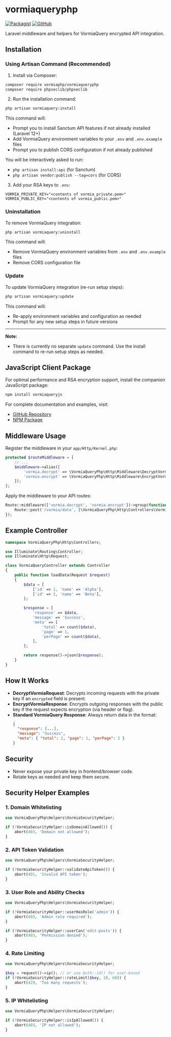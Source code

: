 # vormiaqueryphp

[![Packagist](https://img.shields.io/packagist/v/vormiaphp/vormiaqueryphp.svg)](https://packagist.org/packages/vormiaphp/vormiaqueryphp)
[![GitHub](https://img.shields.io/github/stars/vormiaphp/vormiaqueryphp.svg)](https://github.com/vormiaphp/vormiaqueryphp)

Laravel middleware and helpers for VormiaQuery encrypted API integration.

## Installation

### Using Artisan Command (Recommended)

1. Install via Composer:

```bash
composer require vormiaphp/vormiaqueryphp
composer require phpseclib/phpseclib
```

2. Run the installation command:

```bash
php artisan vormiaquery:install
```

This command will:

- Prompt you to install Sanctum API features if not already installed (Laravel 12+)
- Add VormiaQuery environment variables to your `.env` and `.env.example` files
- Prompt you to publish CORS configuration if not already published

You will be interactively asked to run:

- `php artisan install:api` (for Sanctum)
- `php artisan vendor:publish --tag=cors` (for CORS)

3. Add your RSA keys to `.env`:

```env
VORMIA_PRIVATE_KEY="<contents of vormia_private.pem>"
VORMIA_PUBLIC_KEY="<contents of vormia_public.pem>"
```

### Uninstallation

To remove VormiaQuery integration:

```bash
php artisan vormiaquery:uninstall
```

This command will:

- Remove VormiaQuery environment variables from `.env` and `.env.example` files
- Remove CORS configuration file

### Update

To update VormiaQuery integration (re-run setup steps):

```bash
php artisan vormiaquery:update
```

This command will:

- Re-apply environment variables and configuration as needed
- Prompt for any new setup steps in future versions

---

**Note:**

- There is currently no separate `update` command. Use the install command to re-run setup steps as needed.

## JavaScript Client Package

For optimal performance and RSA encryption support, install the companion JavaScript package:

```bash
npm install vormiaqueryjs
```

For complete documentation and examples, visit:

- [GitHub Repository](https://github.com/vormiaphp/vormiaqueryjs)
- [NPM Package](https://www.npmjs.com/package/vormiaqueryjs)

## Middleware Usage

Register the middleware in your `app/Http/Kernel.php`:

```php
protected $routeMiddleware = [
    // ...
    $middleware->alias([
        'vormia.decrypt' => \VormiaQueryPhp\Http\Middleware\DecryptVormiaRequest::class,
        'vormia.encrypt' => \VormiaQueryPhp\Http\Middleware\EncryptVormiaResponse::class,
    ]);
];
```

Apply the middleware to your API routes:

```php
Route::middleware(['vormia.decrypt', 'vormia.encrypt'])->group(function () {
    Route::post('/vormia/data', [\VormiaQueryPhp\Http\Controllers\VormiaQueryController::class, 'loadData']);
});
```

## Example Controller

```php
namespace VormiaQueryPhp\Http\Controllers;

use Illuminate\Routing\Controller;
use Illuminate\Http\Request;

class VormiaQueryController extends Controller
{
    public function loadData(Request $request)
    {
        $data = [
            ['id' => 1, 'name' => 'Alpha'],
            ['id' => 2, 'name' => 'Beta'],
        ];

        $response = [
            'response' => $data,
            'message' => 'Success',
            'meta' => [
                'total' => count($data),
                'page' => 1,
                'perPage' => count($data),
            ],
        ];

        return response()->json($response);
    }
}
```

## How It Works

- **DecryptVormiaRequest**: Decrypts incoming requests with the private key if an `encrypted` field is present.
- **EncryptVormiaResponse**: Encrypts outgoing responses with the public key if the request expects encryption (via header or flag).
- **Standard VormiaQuery Response**: Always return data in the format:
  ```json
  {
    "response": [...],
    "message": "Success",
    "meta": { "total": 2, "page": 1, "perPage": 2 }
  }
  ```

## Security

- Never expose your private key in frontend/browser code.
- Rotate keys as needed and keep them secure.

## Security Helper Examples

### 1. Domain Whitelisting

```php
use VormiaQueryPhp\Helpers\VormiaSecurityHelper;

if (!VormiaSecurityHelper::isDomainAllowed()) {
    abort(403, 'Domain not allowed');
}
```

### 2. API Token Validation

```php
use VormiaQueryPhp\Helpers\VormiaSecurityHelper;

if (!VormiaSecurityHelper::validateApiToken()) {
    abort(401, 'Invalid API token');
}
```

### 3. User Role and Ability Checks

```php
use VormiaQueryPhp\Helpers\VormiaSecurityHelper;

if (!VormiaSecurityHelper::userHasRole('admin')) {
    abort(403, 'Admin role required');
}

if (!VormiaSecurityHelper::userCan('edit-posts')) {
    abort(403, 'Permission denied');
}
```

### 4. Rate Limiting

```php
use VormiaQueryPhp\Helpers\VormiaSecurityHelper;

$key = request()->ip(); // or use Auth::id() for user-based
if (!VormiaSecurityHelper::rateLimit($key, 10, 60)) {
    abort(429, 'Too many requests');
}
```

### 5. IP Whitelisting

```php
use VormiaQueryPhp\Helpers\VormiaSecurityHelper;

if (!VormiaSecurityHelper::isIpAllowed()) {
    abort(403, 'IP not allowed');
}
```
